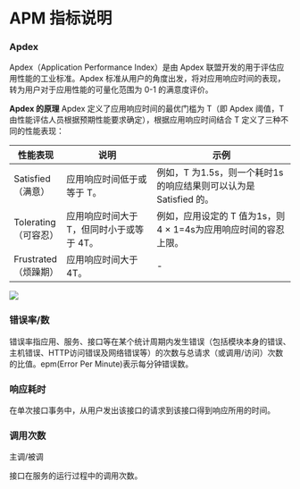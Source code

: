 # APM 指标说明

### Apdex

Apdex（Application Performance Index）是由 Apdex 联盟开发的用于评估应用性能的工业标准。Apdex 标准从用户的角度出发，将对应用响应时间的表现，转为用户对于应用性能的可量化范围为 0-1 的满意度评价。

**Apdex 的原理**
Apdex 定义了应用响应时间的最优门槛为 T（即 Apdex 阈值，T 由性能评估人员根据预期性能要求确定），根据应用响应时间结合 T 定义了三种不同的性能表现：

| 性能表现                              | 说明                                      | 示例                                                         |
| ------------------------------------- | ----------------------------------------- | ------------------------------------------------------------ |
| Satisfied<br>（满意）   | 应用响应时间低于或等于 T。                | 例如，T 为1.5s，则一个耗时1s的响应结果则可以认为是 Satisfied 的。 |
| Tolerating<br>（可容忍）| 应用响应时间大于 T，但同时小于或等于 4T。 | 例如，应用设定的 T 值为1s，则4 × 1=4s为应用响应时间的容忍上限。 |
| Frustrated<br>（烦躁期） | 应用响应时间大于 4T。                     | -                                                            |


![](media/16618536365287.jpg)

### 错误率/数

错误率指应用、服务、接口等在某个统计周期内发生错误（包括模块本身的错误、主机错误、HTTP访问错误及网络错误等）的次数与总请求（或调用/访问）次数的比值。epm(Error Per Minute)表示每分钟错误数。

### 响应耗时

在单次接口事务中，从用户发出该接口的请求到该接口得到响应所用的时间。

### 调用次数

主调/被调

接口在服务的运行过程中的调用次数。

